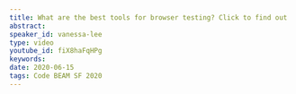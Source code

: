```yaml
---
title: What are the best tools for browser testing? Click to find out
abstract: 
speaker_id: vanessa-lee
type: video
youtube_id: fiX8haFqHPg
keywords: 
date: 2020-06-15
tags: Code BEAM SF 2020
---
```


